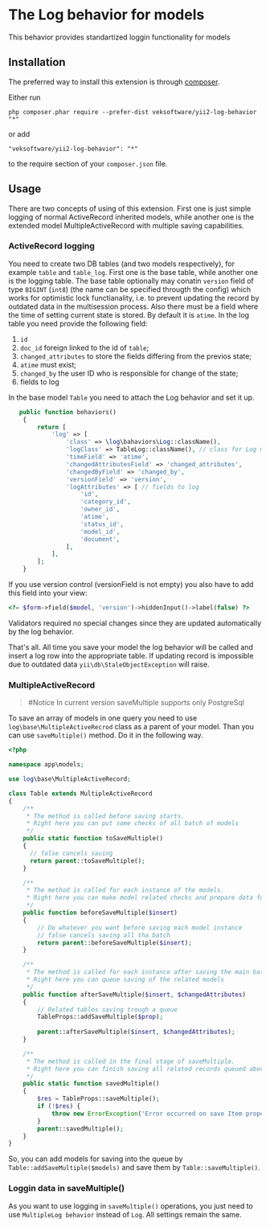 The Log behavior for models
===========================
This behavior provides standartized loggin functionality for models

Installation
------------

The preferred way to install this extension is through [composer](http://getcomposer.org/download/).

Either run

```
php composer.phar require --prefer-dist veksoftware/yii2-log-behavior "*"
```

or add

```
"veksoftware/yii2-log-behavior": "*"
```

to the require section of your `composer.json` file.


Usage
-----

There are two concepts of using of this extension. First one is just simple logging of normal ActiveRecord inherited models, while another one is the extended model MultipleActiveRecord with multiple saving capabilities.

### ActiveRecord logging

You need to create two DB tables (and two models respectively), for example ``table`` and ``table_log``. First one is the base table, while another one is the logging table. The base table optionally may conatin ``version`` field of type ``BIGINT`` (``int8``) (the name can be specified througth the config) which works for optimistic lock functianality, i.e. to prevent updating the record by outdated data in the multisession process. Also there must be a field where the time of setting current state is stored. By default it is ``atime``.
In the log table you need provide the following field:

1. ``id``
2. ``doc_id`` foreign linked to the id of ``table``;
2. ``changed_attributes`` to store the fields differing from the previos state;
3. `atime` must exist;
4. ``changed_by`` the user ID who is responsible for change of the state;
5. fields to log

In the base model ``Table`` you need to attach the Log behavior and set it up.
```php
   public function behaviors()
    {
        return [
            'log' => [
                'class' => \log\bahaviors\Log::className(),
                'logClass' => TableLog::className(), // class for Log model
                'timeField' => 'atime',
                'changedAttributesField' => 'changed_attributes',
                'changedByField' => 'changed_by',
                'versionField' => 'version',
                'logAttributes' => [ // fields to log
                    'id',
                    'category_id',
                    'owner_id',
                    'atime',
                    'status_id',
                    'model_id',
                    'document',
                ],
            ],
        ];
    }
```

If you use version control (versionField is not empty) you also have to add this field into your view:
```php
<?= $form->field($model, 'version')->hiddenInput()->label(false) ?>
```
Validators required no special changes since they are updated automatically by the log behavior.

That's all. All time you save your model the log behavior will be called and insert a log row into the appropriate table. If updating record is impossible due to outdated data ``yii\db\StaleObjectException`` will raise.

### MultipleActiveRecord

>#Notice
>In current version saveMultiple supports only PostgreSql

To save an array of models in one query you need to use ``log\base\MultipleActiveRecrod`` class as a parent of your model. Than you can use ``saveMultiple()`` method. Do it in the following way.
```php
<?php

namespace app\models;

use log\base\MultipleActiveRecord;

class Table extends MultipleActiveRecord
{
    /**
     * The method is called before saving starts.
     * Right here you can put some checks of all batch of models
     */
    public static function toSaveMultiple()
    {
      // false cancels saving
      return parent::toSaveMultiple();
    }

    /**
     * The method is called for each instance of the models.
     * Right here you can make model related checks and prepare data for saving.
     */
    public function beforeSaveMultiple($insert)
    {
        // Do whatever you want before saving each model instance
        // false cancels saving all tha batch
        return parent::beforeSaveMultiple($insert);
    }    

    /**
     * The method is called for each instance after saving the main batch of models by saveMultiple.
     * Right here you can queue saving of the related models
     */
    public function afterSaveMultiple($insert, $changedAttributes)
    {
        // Related tables saving trough a queue
        TableProps::addSaveMultiple($prop);
        
        parent::afterSaveMultiple($insert, $changedAttributes);
    }    

    /**
     * The method is called in the final stage of saveMultiple.
     * Right here you can finish saving all related records queued above.
     */
    public static function savedMultiple()
    {
        $res = TableProps::saveMultiple();
        if (!$res) {
            throw new ErrorException('Error occurred on save Item properties.');
        }
        parent::savedMultiple();
    }
}
```

So, you can add models for saving into the queue by ``Table::addSaveMultiple($models)`` and save them by ``Table::saveMultiple()``.

### Loggin data in saveMultiple()

As you want to use logging in ``saveMultiple()`` operations, you just need to use ``MultipleLog behavior`` instead of ``Log``. All settings remain the same.

